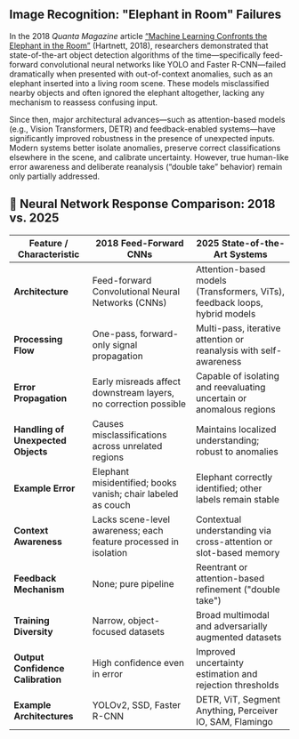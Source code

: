 ## Image Recognition: "Elephant in Room" Failures 

In the 2018 *Quanta Magazine* article [“Machine Learning Confronts the Elephant in the Room”](https://www.quantamagazine.org/machine-learning-confronts-the-elephant-in-the-room-20180920/) (Hartnett, 2018), researchers demonstrated that state-of-the-art object detection algorithms of the time—specifically feed-forward convolutional neural networks like YOLO and Faster R-CNN—failed dramatically when presented with out-of-context anomalies, such as an elephant inserted into a living room scene. These models misclassified nearby objects and often ignored the elephant altogether, lacking any mechanism to reassess confusing input.

Since then, major architectural advances—such as attention-based models (e.g., Vision Transformers, DETR) and feedback-enabled systems—have significantly improved robustness in the presence of unexpected inputs. Modern systems better isolate anomalies, preserve correct classifications elsewhere in the scene, and calibrate uncertainty. However, true human-like error awareness and deliberate reanalysis (“double take” behavior) remain only partially addressed.


## 🧠 Neural Network Response Comparison: 2018 vs. 2025

| Feature / Characteristic            | **2018 Feed-Forward CNNs**                                          | **2025 State-of-the-Art Systems**                                               |
|------------------------------------|----------------------------------------------------------------------|----------------------------------------------------------------------------------|
| **Architecture**                   | Feed-forward Convolutional Neural Networks (CNNs)                    | Attention-based models (Transformers, ViTs), feedback loops, hybrid models      |
| **Processing Flow**                | One-pass, forward-only signal propagation                            | Multi-pass, iterative attention or reanalysis with self-awareness                |
| **Error Propagation**              | Early misreads affect downstream layers, no correction possible      | Capable of isolating and reevaluating uncertain or anomalous regions            |
| **Handling of Unexpected Objects** | Causes misclassifications across unrelated regions                   | Maintains localized understanding; robust to anomalies                           |
| **Example Error**                  | Elephant misidentified; books vanish; chair labeled as couch         | Elephant correctly identified; other labels remain stable                        |
| **Context Awareness**              | Lacks scene-level awareness; each feature processed in isolation     | Contextual understanding via cross-attention or slot-based memory                |
| **Feedback Mechanism**             | None; pure pipeline                                                  | Reentrant or attention-based refinement ("double take")                          |
| **Training Diversity**             | Narrow, object-focused datasets                                      | Broad multimodal and adversarially augmented datasets                            |
| **Output Confidence Calibration**  | High confidence even in error                                        | Improved uncertainty estimation and rejection thresholds                         |
| **Example Architectures**          | YOLOv2, SSD, Faster R-CNN                                            | DETR, ViT, Segment Anything, Perceiver IO, SAM, Flamingo                         |